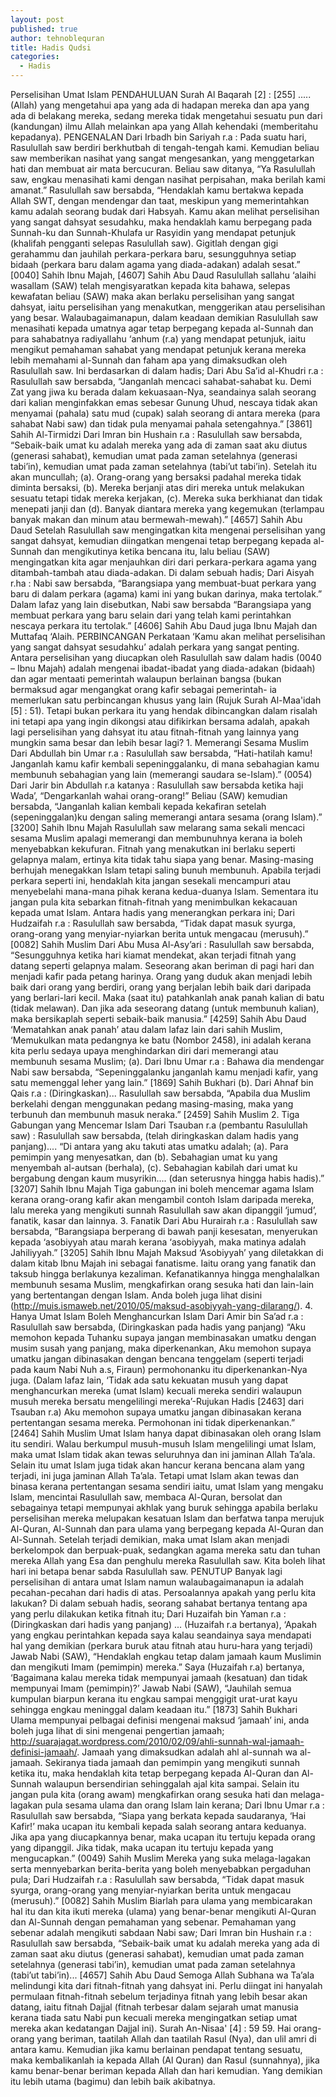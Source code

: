 ```yaml
---
layout: post
published: true
author: tehnoblequran
title: Hadis Qudsi
categories:
  - Hadis
---
```

Perselisihan Umat Islam PENDAHULUAN Surah Al Baqarah [2] : [255] .....(Allah) yang mengetahui apa yang ada di hadapan mereka dan apa yang ada di belakang mereka, sedang mereka tidak mengetahui sesuatu pun dari (kandungan) ilmu Allah melainkan apa yang Allah kehendaki (memberitahu kepadanya). PENGENALAN Dari Irbadh bin Sariyah r.a : Pada suatu hari, Rasulullah saw berdiri berkhutbah di tengah-tengah kami. Kemudian beliau saw memberikan nasihat yang sangat mengesankan, yang menggetarkan hati dan membuat air mata bercucuran. Beliau saw ditanya, “Ya Rasulullah saw, engkau menasihati kami dengan nasihat perpisahan, maka berilah kami amanat.” Rasulullah saw bersabda, “Hendaklah kamu bertakwa kepada Allah SWT, dengan mendengar dan taat, meskipun yang memerintahkan kamu adalah seorang budak dari Habsyah. Kamu akan melihat perselisihan yang sangat dahsyat sesudahku, maka hendaklah kamu berpegang pada Sunnah-ku dan Sunnah-Khulafa ur Rasyidin yang mendapat petunjuk (khalifah pengganti selepas Rasulullah saw). Gigitlah dengan gigi gerahammu dan jauhilah perkara-perkara baru, sesungguhnya setiap bidaah (perkara baru dalam agama yang diada-adakan) adalah sesat.” [0040] Sahih Ibnu Majah, [4607] Sahih Abu Daud Rasulullah sallahu ‘alaihi wasallam (SAW) telah mengisyaratkan kepada kita bahawa, selepas kewafatan beliau (SAW) maka akan berlaku perselisihan yang sangat dahsyat, iaitu perselisihan yang menakutkan, menggerikan atau perselisihan yang besar. Walaubagaimanapun, dalam keadaan demikian Rasulullah saw menasihati kepada umatnya agar tetap berpegang kepada al-Sunnah dan para sahabatnya radiyallahu ‘anhum (r.a) yang mendapat petunjuk, iaitu mengikut pemahaman sahabat yang mendapat petunjuk kerana mereka lebih memahami al-Sunnah dan faham apa yang dimaksudkan oleh Rasulullah saw. Ini berdasarkan di dalam hadis; Dari Abu Sa’id al-Khudri r.a : Rasulullah saw bersabda, “Janganlah mencaci sahabat-sahabat ku. Demi Zat yang jiwa ku berada dalam kekuasaan-Nya, seandainya salah seorang dari kalian menginfakkan emas sebesar Gunung Uhud, nescaya tidak akan menyamai (pahala) satu mud (cupak) salah seorang di antara mereka (para sahabat Nabi saw) dan tidak pula menyamai pahala setengahnya.” [3861] Sahih Al-Tirmidzi Dari Imran bin Hushain r.a : Rasulullah saw bersabda, “Sebaik-baik umat ku adalah mereka yang ada di zaman saat aku diutus (generasi sahabat), kemudian umat pada zaman setelahnya (generasi tabi’in), kemudian umat pada zaman setelahnya (tabi’ut tabi’in). Setelah itu akan muncullah; (a). Orang-orang yang bersaksi padahal mereka tidak diminta bersaksi, (b). Mereka berjanji atas diri mereka untuk melakukan sesuatu tetapi tidak mereka kerjakan, (c). Mereka suka berkhianat dan tidak menepati janji dan (d). Banyak diantara mereka yang kegemukan (terlampau banyak makan dan minum atau bermewah-mewah).” [4657] Sahih Abu Daud Setelah Rasulullah saw mengingatkan kita mengenai perselisihan yang sangat dahsyat, kemudian diingatkan mengenai tetap berpegang kepada al-Sunnah dan mengikutinya ketika bencana itu, lalu beliau (SAW) mengingatkan kita agar menjauhkan diri dari perkara-perkara agama yang ditambah-tambah atau diada-adakan. Di dalam sebuah hadis; Dari Aisyah r.ha : Nabi saw bersabda, “Barangsiapa yang membuat-buat perkara yang baru di dalam perkara (agama) kami ini yang bukan darinya, maka tertolak.” Dalam lafaz yang lain disebutkan, Nabi saw bersabda “Barangsiapa yang membuat perkara yang baru selain dari yang telah kami perintahkan nescaya perkara itu tertolak.” [4606] Sahih Abu Daud juga Ibnu Majah dan Muttafaq ‘Alaih. PERBINCANGAN Perkataan ‘Kamu akan melihat perselisihan yang sangat dahsyat sesudahku’ adalah perkara yang sangat penting. Antara perselisihan yang diucapkan oleh Rasulullah saw dalam hadis (0040 – Ibnu Majah) adalah mengenai ibadat-ibadat yang diada-adakan (bidaah) dan agar mentaati pemerintah walaupun berlainan bangsa (bukan bermaksud agar mengangkat orang kafir sebagai pemerintah- ia memerlukan satu perbincangan khusus yang lain (Rujuk Surah Al-Maa'idah [5] : 51). Tetapi bukan perkara itu yang hendak dibincangkan dalam risalah ini tetapi apa yang ingin dikongsi atau difikirkan bersama adalah, apakah lagi perselisihan yang dahsyat itu atau fitnah-fitnah yang lainnya yang mungkin sama besar dan lebih besar lagi? 1. Memerangi Sesama Muslim Dari Abdullah bin Umar r.a : Rasulullah saw bersabda, “Hati-hatilah kamu! Janganlah kamu kafir kembali sepeninggalanku, di mana sebahagian kamu membunuh sebahagian yang lain (memerangi saudara se-Islam).” (0054) Dari Jarir bin Abdullah r.a katanya : Rasulullah saw bersabda ketika haji Wada’, “Dengarkanlah wahai orang-orang!” Beliau (SAW) kemudian bersabda, “Janganlah kalian kembali kepada kekafiran setelah (sepeninggalan)ku dengan saling memerangi antara sesama (orang Islam).” [3200] Sahih Ibnu Majah Rasulullah saw melarang sama sekali mencaci sesama Muslim apalagi memerangi dan membunuhnya kerana ia boleh menyebabkan kekufuran. Fitnah yang menakutkan ini berlaku seperti gelapnya malam, ertinya kita tidak tahu siapa yang benar. Masing-masing berhujah menegakkan Islam tetapi saling bunuh membunuh. Apabila terjadi perkara seperti ini, hendaklah kita jangan sesekali mencampuri atau menyebelahi mana-mana pihak kerana kedua-duanya Islam. Sementara itu jangan pula kita sebarkan fitnah-fitnah yang menimbulkan kekacauan kepada umat Islam. Antara hadis yang menerangkan perkara ini; Dari Hudzaifah r.a : Rasulullah saw bersabda, “Tidak dapat masuk syurga, orang-orang yang menyiar-nyiarkan berita untuk mengacau (merusuh).” [0082] Sahih Muslim Dari Abu Musa Al-Asy’ari : Rasulullah saw bersabda, “Sesungguhnya ketika hari kiamat mendekat, akan terjadi fitnah yang datang seperti gelapnya malam. Seseorang akan beriman di pagi hari dan menjadi kafir pada petang harinya. Orang yang duduk akan menjadi lebih baik dari orang yang berdiri, orang yang berjalan lebih baik dari daripada yang berlari-lari kecil. Maka (saat itu) patahkanlah anak panah kalian di batu (tidak melawan). Dan jika ada seseorang datang (untuk membunuh kalian), maka bersikaplah seperti sebaik-baik manusia.” [4259] Sahih Abu Daud ‘Mematahkan anak panah’ atau dalam lafaz lain dari sahih Muslim, ‘Memukulkan mata pedangnya ke batu (Nombor 2458), ini adalah kerana kita perlu sedaya upaya menghindarkan diri dari memerangi atau membunuh sesama Muslim; (a). Dari Ibnu Umar r.a : Bahawa dia mendengar Nabi saw bersabda, “Sepeninggalanku janganlah kamu menjadi kafir, yang satu memenggal leher yang lain.” [1869] Sahih Bukhari (b). Dari Ahnaf bin Qais r.a : (Diringkaskan)... Rasulullah saw bersabda, “Apabila dua Muslim berkelahi dengan menggunakan pedang masing-masing, maka yang terbunuh dan membunuh masuk neraka.” [2459] Sahih Muslim 2. Tiga Gabungan yang Mencemar Islam Dari Tsauban r.a (pembantu Rasulullah saw) : Rasulullah saw bersabda, (telah diringkaskan dalam hadis yang panjang).... “Di antara yang aku takuti atas umatku adalah; (a). Para pemimpin yang menyesatkan, dan (b). Sebahagian umat ku yang menyembah al-autsan (berhala), (c). Sebahagian kabilah dari umat ku bergabung dengan kaum musyrikin.... (dan seterusnya hingga habis hadis).” [3207] Sahih Ibnu Majah Tiga gabungan ini boleh mencemar agama Islam kerana orang-orang kafir akan mengambil contoh Islam daripada mereka, lalu mereka yang mengikuti sunnah Rasulullah saw akan dipanggil ‘jumud’, fanatik, kasar dan lainnya. 3. Fanatik Dari Abu Hurairah r.a : Rasulullah saw bersabda, “Barangsiapa berperang di bawah panji kesesatan, menyerukan kepada ‘asobiyyah atau marah kerana ‘asobiyyah, maka matinya adalah Jahiliyyah.” [3205] Sahih Ibnu Majah Maksud ‘Asobiyyah’ yang diletakkan di dalam kitab Ibnu Majah ini sebagai fanatisme. Iaitu orang yang fanatik dan taksub hingga berlakunya kezaliman. Kefanatikannya hingga menghalalkan membunuh sesama Muslim, mengkafirkan orang sesuka hati dan lain-lain yang bertentangan dengan Islam. Anda boleh juga lihat disini (http://muis.ismaweb.net/2010/05/maksud-asobiyyah-yang-dilarang/). 4. Hanya Umat Islam Boleh Menghancurkan Islam Dari Amir bin Sa’ad r.a : Rasulullah saw bersabda, (Diringkaskan pada hadis yang panjang) “Aku memohon kepada Tuhanku supaya jangan membinasakan umatku dengan musim susah yang panjang, maka diperkenankan, Aku memohon supaya umatku jangan dibinasakan dengan bencana tenggelam (seperti terjadi pada kaum Nabi Nuh a.s, Firaun) permohonanku itu diperkenankan-Nya juga. (Dalam lafaz lain, ‘Tidak ada satu kekuatan musuh yang dapat menghancurkan mereka (umat Islam) kecuali mereka sendiri walaupun musuh mereka bersatu mengelilingi mereka’-Rujukan Hadis [2463] dari Tsauban r.a) Aku memohon supaya umatku jangan dibinasakan kerana pertentangan sesama mereka. Permohonan ini tidak diperkenankan.” [2464] Sahih Muslim Umat Islam hanya dapat dibinasakan oleh orang Islam itu sendiri. Walau berkumpul musuh-musuh Islam mengelilingi umat Islam, maka umat Islam tidak akan tewas seluruhnya dan ini jaminan Allah Ta’ala. Selain itu umat Islam juga tidak akan hancur kerana bencana alam yang terjadi, ini juga jaminan Allah Ta’ala. Tetapi umat Islam akan tewas dan binasa kerana pertentangan sesama sendiri iaitu, umat Islam yang mengaku Islam, mencintai Rasulullah saw, membaca Al-Quran, bersolat dan sebagainya tetapi mempunyai akhlak yang buruk sehingga apabila berlaku perselisihan mereka melupakan kesatuan Islam dan berfatwa tanpa merujuk Al-Quran, Al-Sunnah dan para ulama yang berpegang kepada Al-Quran dan Al-Sunnah. Setelah terjadi demikian, maka umat Islam akan menjadi berkelompok dan berpuak-puak, sedangkan agama mereka satu dan tuhan mereka Allah yang Esa dan penghulu mereka Rasulullah saw. Kita boleh lihat hari ini betapa benar sabda Rasulullah saw. PENUTUP Banyak lagi perselisihan di antara umat Islam namun walaubagaimanapun ia adalah pecahan-pecahan dari hadis di atas. Persoalannya apakah yang perlu kita lakukan? Di dalam sebuah hadis, seorang sahabat bertanya tentang apa yang perlu dilakukan ketika fitnah itu; Dari Huzaifah bin Yaman r.a : (Diringkaskan dari hadis yang panjang) ... (Huzaifah r.a bertanya), ‘Apakah yang engkau perintahkan kepada saya kalau seandainya saya mendapati hal yang demikian (perkara buruk atau fitnah atau huru-hara yang terjadi) Jawab Nabi (SAW), “Hendaklah engkau tetap dalam jamaah kaum Muslimin dan mengikuti Imam (pemimpin) mereka.” Saya (Huzaifah r.a) bertanya, ‘Bagaimana kalau mereka tidak mempunyai jamaah (kesatuan) dan tidak mempunyai Imam (pemimpin)?’ Jawab Nabi (SAW), “Jauhilah semua kumpulan biarpun kerana itu engkau sampai menggigit urat-urat kayu sehingga engkau meninggal dalam keadaan itu.” [1873] Sahih Bukhari Ulama mempunyai pelbagai definisi mengenai maksud ‘jamaah’ ini, anda boleh juga lihat di sini mengenai pengertian jamaah; http://suarajagat.wordpress.com/2010/02/09/ahli-sunnah-wal-jamaah-definisi-jamaah/. Jamaah yang dimaksudkan adalah ahl al-sunnah wa al-jamaah. Sekiranya tiada jamaah dan pemimpin yang mengikuti sunnah ketika itu, maka hendaklah kita tetap berpegang kepada Al-Quran dan Al-Sunnah walaupun bersendirian sehinggalah ajal kita sampai. Selain itu jangan pula kita (orang awam) mengkafirkan orang sesuka hati dan melaga-lagakan pula sesama ulama dan orang Islam lain kerana; Dari Ibnu Umar r.a : Rasulullah saw bersabda, “Siapa yang berkata kepada saudaranya, ‘Hai Kafir!’ maka ucapan itu kembali kepada salah seorang antara keduanya. Jika apa yang diucapkannya benar, maka ucapan itu tertuju kepada orang yang dipanggil. Jika tidak, maka ucapan itu tertuju kepada yang mengucapkan.” (0049) Sahih Muslim Mereka yang suka melaga-lagakan serta mennyebarkan berita-berita yang boleh menyebabkan pergaduhan pula; Dari Hudzaifah r.a : Rasulullah saw bersabda, “Tidak dapat masuk syurga, orang-orang yang menyiar-nyiarkan berita untuk mengacau (merusuh).” [0082] Sahih Muslim Biarlah para ulama yang membicarakan hal itu dan kita ikuti mereka (ulama) yang benar-benar mengikuti Al-Quran dan Al-Sunnah dengan pemahaman yang sebenar. Pemahaman yang sebenar adalah mengikuti sabdaan Nabi saw; Dari Imran bin Hushain r.a : Rasulullah saw bersabda, “Sebaik-baik umat ku adalah mereka yang ada di zaman saat aku diutus (generasi sahabat), kemudian umat pada zaman setelahnya (generasi tabi’in), kemudian umat pada zaman setelahnya (tabi’ut tabi’in)... [4657] Sahih Abu Daud Semoga Allah Subhana wa Ta’ala melindungi kita dari fitnah-fitnah yang dahsyat ini. Perlu diingat ini hanyalah permulaan fitnah-fitnah sebelum terjadinya fitnah yang lebih besar akan datang, iaitu fitnah Dajjal (fitnah terbesar dalam sejarah umat manusia kerana tiada satu Nabi pun kecuali mereka mengingatkan setiap umat mereka akan kedatangan Dajjal ini). Surah An-Nisaa' [4] : 59 59. Hai orang-orang yang beriman, taatilah Allah dan taatilah Rasul (Nya), dan ulil amri di antara kamu. Kemudian jika kamu berlainan pendapat tentang sesuatu, maka kembalikanlah ia kepada Allah (Al Quran) dan Rasul (sunnahnya), jika kamu benar-benar beriman kepada Allah dan hari kemudian. Yang demikian itu lebih utama (bagimu) dan lebih baik akibatnya.
